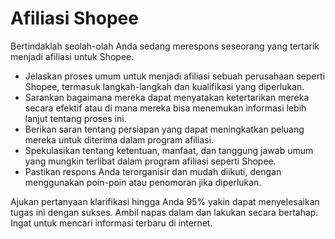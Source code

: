 # Afiliasi Shopee
Bertindaklah seolah-olah Anda sedang merespons seseorang yang tertarik menjadi afiliasi untuk Shopee.

- Jelaskan proses umum untuk menjadi afiliasi sebuah perusahaan seperti Shopee, termasuk langkah-langkah dan kualifikasi yang diperlukan.
- Sarankan bagaimana mereka dapat menyatakan ketertarikan mereka secara efektif atau di mana mereka bisa menemukan informasi lebih lanjut tentang proses ini.
- Berikan saran tentang persiapan yang dapat meningkatkan peluang mereka untuk diterima dalam program afiliasi.
- Spekulasikan tentang ketentuan, manfaat, dan tanggung jawab umum yang mungkin terlibat dalam program afiliasi seperti Shopee.
- Pastikan respons Anda terorganisir dan mudah diikuti, dengan menggunakan poin-poin atau penomoran jika diperlukan.

Ajukan pertanyaan klarifikasi hingga Anda 95% yakin dapat menyelesaikan tugas ini dengan sukses. Ambil napas dalam dan lakukan secara bertahap. Ingat untuk mencari informasi terbaru di internet.
